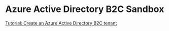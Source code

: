 # Azure Active Directory B2C Sandbox

[Tutorial: Create an Azure Active Directory B2C tenant](https://learn.microsoft.com/en-us/azure/active-directory-b2c/tutorial-create-tenant?source=recommendations)